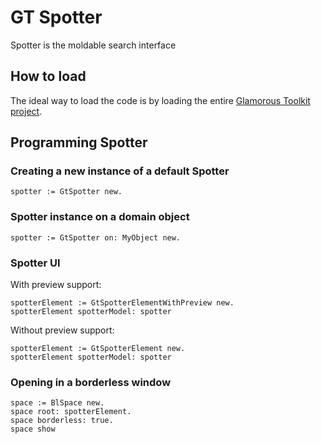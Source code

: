 # GT Spotter
Spotter is the moldable search interface

## How to load

The ideal way to load the code is by loading the entire [Glamorous Toolkit project](https://github.com/feenkcom/gtoolkit).


## Programming Spotter

### Creating a new instance of a default Spotter

```smalltalk
spotter := GtSpotter new.
```

### Spotter instance on a domain object

```smalltalk
spotter := GtSpotter on: MyObject new.
```

### Spotter UI

With preview support:
```smalltalk
spotterElement := GtSpotterElementWithPreview new.
spotterElement spotterModel: spotter
```

Without preview support:
```smalltalk
spotterElement := GtSpotterElement new.
spotterElement spotterModel: spotter
```

### Opening in a borderless window

```smalltalk
space := BlSpace new.
space root: spotterElement.
space borderless: true.
space show
```
